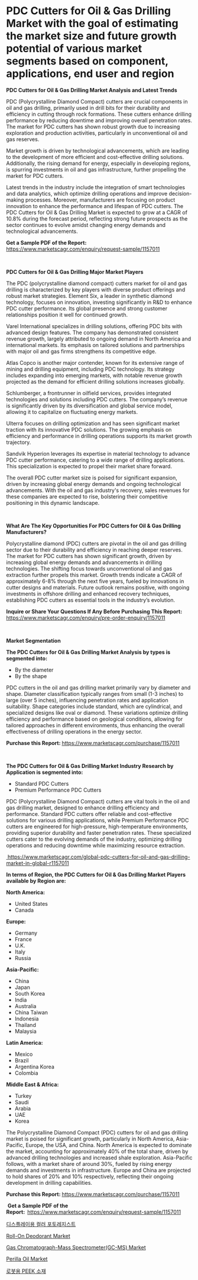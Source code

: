 <p><h1>PDC Cutters for Oil & Gas Drilling Market with the goal of estimating the market size and future growth potential of various market segments based on component, applications, end user and region</h1></p><p><strong>PDC Cutters for Oil & Gas Drilling Market Analysis and Latest Trends</strong></p>
<p><p>PDC (Polycrystalline Diamond Compact) cutters are crucial components in oil and gas drilling, primarily used in drill bits for their durability and efficiency in cutting through rock formations. These cutters enhance drilling performance by reducing downtime and improving overall penetration rates. The market for PDC cutters has shown robust growth due to increasing exploration and production activities, particularly in unconventional oil and gas reserves. </p><p>Market growth is driven by technological advancements, which are leading to the development of more efficient and cost-effective drilling solutions. Additionally, the rising demand for energy, especially in developing regions, is spurring investments in oil and gas infrastructure, further propelling the market for PDC cutters. </p><p>Latest trends in the industry include the integration of smart technologies and data analytics, which optimize drilling operations and improve decision-making processes. Moreover, manufacturers are focusing on product innovation to enhance the performance and lifespan of PDC cutters. The PDC Cutters for Oil & Gas Drilling Market is expected to grow at a CAGR of 10.8% during the forecast period, reflecting strong future prospects as the sector continues to evolve amidst changing energy demands and technological advancements.</p></p>
<p><strong>Get a Sample PDF of the Report:&nbsp;</strong> <a href="https://www.marketscagr.com/enquiry/request-sample/1157011">https://www.marketscagr.com/enquiry/request-sample/1157011</a></p>
<p>&nbsp;</p>
<p><strong>PDC Cutters for Oil & Gas Drilling Major Market Players</strong></p>
<p><p>The PDC (polycrystalline diamond compact) cutters market for oil and gas drilling is characterized by key players with diverse product offerings and robust market strategies. Element Six, a leader in synthetic diamond technology, focuses on innovation, investing significantly in R&D to enhance PDC cutter performance. Its global presence and strong customer relationships position it well for continued growth.</p><p>Varel International specializes in drilling solutions, offering PDC bits with advanced design features. The company has demonstrated consistent revenue growth, largely attributed to ongoing demand in North America and international markets. Its emphasis on tailored solutions and partnerships with major oil and gas firms strengthens its competitive edge.</p><p>Atlas Copco is another major contender, known for its extensive range of mining and drilling equipment, including PDC technology. Its strategy includes expanding into emerging markets, with notable revenue growth projected as the demand for efficient drilling solutions increases globally.</p><p>Schlumberger, a frontrunner in oilfield services, provides integrated technologies and solutions including PDC cutters. The company’s revenue is significantly driven by its diversification and global service model, allowing it to capitalize on fluctuating energy markets.</p><p>Ulterra focuses on drilling optimization and has seen significant market traction with its innovative PDC solutions. The growing emphasis on efficiency and performance in drilling operations supports its market growth trajectory.</p><p>Sandvik Hyperion leverages its expertise in material technology to advance PDC cutter performance, catering to a wide range of drilling applications. This specialization is expected to propel their market share forward.</p><p>The overall PDC cutter market size is poised for significant expansion, driven by increasing global energy demands and ongoing technological advancements. With the oil and gas industry's recovery, sales revenues for these companies are expected to rise, bolstering their competitive positioning in this dynamic landscape.</p></p>
<p>&nbsp;</p>
<p><strong>What Are The Key Opportunities For PDC Cutters for Oil & Gas Drilling Manufacturers?</strong></p>
<p><p>Polycrystalline diamond (PDC) cutters are pivotal in the oil and gas drilling sector due to their durability and efficiency in reaching deeper reserves. The market for PDC cutters has shown significant growth, driven by increasing global energy demands and advancements in drilling technologies. The shifting focus towards unconventional oil and gas extraction further propels this market. Growth trends indicate a CAGR of approximately 6-8% through the next five years, fueled by innovations in cutter designs and materials. Future outlook remains positive, with ongoing investments in offshore drilling and enhanced recovery techniques, establishing PDC cutters as essential tools in the industry’s evolution.</p></p>
<p><strong>Inquire or Share Your Questions If Any Before Purchasing This Report:</strong> <a href="https://www.marketscagr.com/enquiry/pre-order-enquiry/1157011">https://www.marketscagr.com/enquiry/pre-order-enquiry/1157011</a></p>
<p>&nbsp;</p>
<p><strong>Market Segmentation</strong></p>
<p><strong>The PDC Cutters for Oil & Gas Drilling Market Analysis by types is segmented into:</strong></p>
<p><ul><li>By the diameter</li><li>By the shape</li></ul></p>
<p><p>PDC cutters in the oil and gas drilling market primarily vary by diameter and shape. Diameter classification typically ranges from small (1-3 inches) to large (over 5 inches), influencing penetration rates and application suitability. Shape categories include standard, which are cylindrical, and specialized designs like oval or diamond. These variations optimize drilling efficiency and performance based on geological conditions, allowing for tailored approaches in different environments, thus enhancing the overall effectiveness of drilling operations in the energy sector.</p></p>
<p><strong>Purchase this Report:&nbsp;</strong><a href="https://www.marketscagr.com/purchase/1157011">https://www.marketscagr.com/purchase/1157011</a></p>
<p>&nbsp;</p>
<p><strong>The PDC Cutters for Oil & Gas Drilling Market Industry Research by Application is segmented into:</strong></p>
<p><ul><li>Standard PDC Cutters</li><li>Premium Performance PDC Cutters</li></ul></p>
<p><p>PDC (Polycrystalline Diamond Compact) cutters are vital tools in the oil and gas drilling market, designed to enhance drilling efficiency and performance. Standard PDC cutters offer reliable and cost-effective solutions for various drilling applications, while Premium Performance PDC cutters are engineered for high-pressure, high-temperature environments, providing superior durability and faster penetration rates. These specialized cutters cater to the evolving demands of the industry, optimizing drilling operations and reducing downtime while maximizing resource extraction.</p></p>
<p><a href="https://www.marketscagr.com/global-pdc-cutters-for-oil-and-gas-drilling-market-in-global-r1157011">&nbsp;https://www.marketscagr.com/global-pdc-cutters-for-oil-and-gas-drilling-market-in-global-r1157011</a></p>
<p><strong>In terms of Region, the PDC Cutters for Oil & Gas Drilling Market Players available by Region are:</strong></p>
<p>
    <p> <strong> North America: </strong>
        <ul>
            <li>United States</li>
            <li>Canada</li>
        </ul>
        </p> 
    <p> <strong> Europe: </strong>
        <ul>
            <li>Germany</li>
            <li>France</li>
            <li>U.K.</li>
            <li>Italy</li>
            <li>Russia</li>
        </ul>
        </p> 
    <p> <strong> Asia-Pacific: </strong>
        <ul>
            <li>China</li>
            <li>Japan</li>
            <li>South Korea</li>
            <li>India</li>
            <li>Australia</li>
            <li>China Taiwan</li>
            <li>Indonesia</li>
            <li>Thailand</li>
            <li>Malaysia</li>
        </ul>
        </p> 
    <p> <strong> Latin America: </strong>
        <ul>
            <li>Mexico</li>
            <li>Brazil</li>
            <li>Argentina Korea</li>
            <li>Colombia</li>
        </ul>
        </p> 
    <p> <strong> Middle East & Africa: </strong>
        <ul>
            <li>Turkey</li>
            <li>Saudi</li>
            <li>Arabia</li>
            <li>UAE</li>
            <li>Korea</li>
        </ul>
    </p>
    </p>
<p><p>The Polycrystalline Diamond Compact (PDC) cutters for oil and gas drilling market is poised for significant growth, particularly in North America, Asia-Pacific, Europe, the USA, and China. North America is expected to dominate the market, accounting for approximately 40% of the total share, driven by advanced drilling technologies and increased shale exploration. Asia-Pacific follows, with a market share of around 30%, fueled by rising energy demands and investments in infrastructure. Europe and China are projected to hold shares of 20% and 10% respectively, reflecting their ongoing development in drilling capabilities.</p></p>
<p><strong>Purchase this Report: </strong><a href="https://www.marketscagr.com/purchase/1157011">https://www.marketscagr.com/purchase/1157011</a></p>
<p>&nbsp;<strong>Get a Sample PDF of the Report:&nbsp;&nbsp;</strong><a href="https://www.marketscagr.com/enquiry/request-sample/1157011">https://www.marketscagr.com/enquiry/request-sample/1157011</a></p>
<p><strong></strong></p>
<p><p><a href="https://medium.com/@eunicevaughan35/color-photoresist-for-display-market-%EC%9D%98-%EA%B8%80%EB%A1%9C%EB%B2%8C-%EC%8B%9C%EC%9E%A5-%EA%B0%9C%EC%9A%94%EB%8A%94-%EC%A0%84-%EC%84%B8%EA%B3%84-%EB%B0%8F-%EC%A3%BC%EC%9A%94-%EC%8B%9C%EC%9E%A5%EC%9D%98-%EC%82%B0%EC%97%85%EC%97%90-%EC%98%81%ED%96%A5%EC%9D%84-%EB%AF%B8%EC%B9%98%EB%8A%94-%EC%A3%BC%EC%9A%94-%ED%8A%B8%EB%A0%8C%EB%93%9C%EC%97%90-%EB%8C%80%ED%95%9C-%EB%8F%85%ED%8A%B9%ED%95%9C-%EA%B4%80%EC%A0%90%EC%9D%84-aba874ece37c">디스플레이용 컬러 포토레지스트</a></p><p><a href="https://medium.com/@kavonhansen73/the-roll-on-deodorant-market-has-experienced-impressive-growth-in-recent-years-expanding-its-cc0f4d7d008d">Roll-On Deodorant Market</a></p><p><a href="https://github.com/Krish2023na/Market-Research-Report-List-6/blob/main/gas-chromatograph-mass-spectrometergc-ms-market.md">Gas Chromatograph-Mass Spectrometer(GC-MS) Market</a></p><p><a href="https://www.linkedin.com/pulse/perilla-oil-market-segmentation-geographical-regions-forcast-dww7f?trackingId=p6JtOBymTI6UFkzq2ylR8g%3D%3D">Perilla Oil Market</a></p><p><a href="https://medium.com/@eunicevaughan35/peek-materials-for-robots-market-%EC%9D%98-%EA%B8%80%EB%A1%9C%EB%B2%8C-%EC%8B%9C%EC%9E%A5-%EA%B0%9C%EC%9A%94%EB%8A%94-%EC%A0%84-%EC%84%B8%EA%B3%84-%EB%B0%8F-%EC%A3%BC%EC%9A%94-%EC%8B%9C%EC%9E%A5%EC%9D%98-%EC%82%B0%EC%97%85%EC%97%90-%EC%98%81%ED%96%A5%EC%9D%84-%EB%AF%B8%EC%B9%98%EB%8A%94-%EC%A3%BC%EC%9A%94-%ED%8A%B8%EB%A0%8C%EB%93%9C%EC%97%90-%EB%8C%80%ED%95%9C-%EB%8F%85%ED%8A%B9%ED%95%9C-%EA%B4%80%EC%A0%90%EC%9D%84-%EC%A0%9C%EA%B3%B5%ED%95%A9%EB%8B%88%EB%8B%A4-d137267fceb7">로봇용 PEEK 소재</a></p></p>